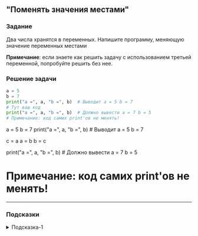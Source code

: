 ## "Поменять значения местами"

### Задание

Два числа хранятся в переменных. Напишите программу, меняющую значение переменных местами

**Примечание**: если знаете как решить задачу с использованием третьей переменной, попробуйте решить без нее.

### Решение задачи

```python
a = 5
b = 7
print("a =", a, "b =", b)  # Выводит a = 5 b = 7
# Тут ваш код
print("a =", a, "b =", b)  # Должно вывести a = 7 b = 5
# Примечание: код самих print'ов не менять!
```
a = 5
b = 7
print("a =", a, "b =", b)  # Выводит a = 5 b = 7

c = a
a = b
b = c

print("a =", a, "b =", b)  # Должно вывести a = 7 b = 5
# Примечание: код самих print'ов не менять!

---

### Подсказки

<details>
<summary>Подсказка-1</summary>
Сначала решите задачу, используя дополнительную переменную. 
Затем попробуйте решить задачу, без использование третьей переменной.
</details>
